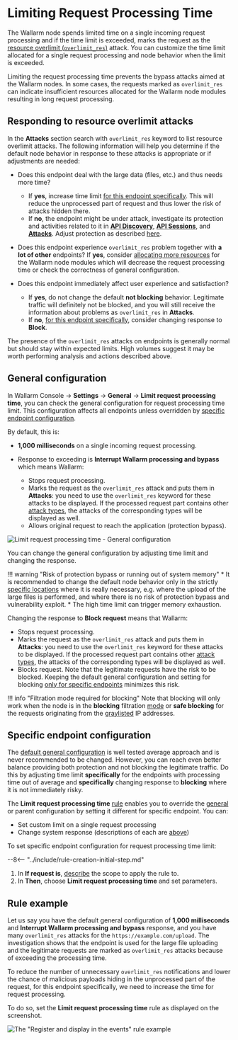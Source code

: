 [api-discovery-enable-link]:    ../../api-discovery/setup.md#enable

# Limiting Request Processing Time

The Wallarm node spends limited time on a single incoming request processing and if the time limit is exceeded, marks the request as the [resource overlimit (`overlimit_res`)](../../attacks-vulns-list.md#resource-overlimit) attack. You can customize the time limit allocated for a single request processing and node behavior when the limit is exceeded.

Limiting the request processing time prevents the bypass attacks aimed at the Wallarm nodes. In some cases, the requests marked as `overlimit_res` can indicate insufficient resources allocated for the Wallarm node modules resulting in long request processing.

## Responding to resource overlimit attacks

In the **Attacks** section search with `overlimit_res` keyword to list resource overlimit attacks. The following information will help you determine if the default node behavior in response to these attacks is appropriate or if adjustments are needed:

* Does this endpoint deal with the large data (files, etc.) and thus needs more time?

    * If **yes**, increase time limit [for this endpoint specifically](#specific-endpoint-configuration). This will reduce the unprocessed part of request and thus lower the risk of attacks hidden there.
    * If **no**, the endpoint might be under attack, investigate its protection and activities related to it in [**API Discovery**](../../api-discovery/overview.md), [**API Sessions**](../../api-sessions.md), and [**Attacks**](../../user-guides/events/check-attack.md). Adjust protection as described [here](../../user-guides/events/check-attack.md#responding-to-attacks).

* Does this endpoint experience `overlimit_res` problem together with **a lot of other** endpoints? If **yes**, consider [allocating more resources](../../admin-en/configuration-guides/allocate-resources-for-node.md) for the Wallarm node modules which will decrease the request processing time or check the correctness of general configuration.

* Does this endpoint immediately affect user experience and satisfaction?

    * If **yes**, do not change the default **not blocking** behavior. Legitimate traffic will definitely not be blocked, and you will still receive the information about problems as `overlimit_res` in **Attacks**.
    * If **no**, [for this endpoint specifically](#specific-endpoint-configuration), consider changing response to **Block**.

The presence of the `overlimit_res` attacks on endpoints is generally normal but should stay within expected limits. High volumes suggest it may be worth performing analysis and actions described above.

## General configuration

In Wallarm Console → **Settings** → **General** → **Limit request processing time**, you can check the general configuration for request processing time limit. This configuration affects all endpoints unless overridden by [specific endpoint configuration](#specific-endpoint-configuration).

By default, this is: 

* **1,000 milliseconds** on a single incoming request processing.
* Response to exceeding is **Interrupt Wallarm processing and bypass** which means Wallarm: 

    * Stops request processing.
    * Marks the request as the `overlimit_res` attack and puts them in **Attacks**: you need to use the `overlimit_res` keyword for these attacks to be displayed. If the processed request part contains other [attack types](../../attacks-vulns-list.md), the attacks of the corresponding types will be displayed as well.
    * Allows original request to reach the application (protection bypass).<!-- Note that the application has the risk to be exploited by the attacks included in both processed and unprocessed request parts. The default general configuration and [adjusting for specific endpoints](#specific-endpoint-configuration) minimizes this risk.-->

![Limit request processing time - General configuration](../../images/user-guides/rules/fine-tune-overlimit-detection-generic.png)

You can change the general configuration by adjusting time limit and changing the response.

!!! warning "Risk of protection bypass or running out of system memory"
    * It is recommended to change the default node behavior only in the strictly [specific locations](#specific-endpoint-configuration) where it is really necessary, e.g. where the upload of the large files is performed, and where there is no risk of protection bypass and vulnerability exploit.
    * The high time limit can trigger memory exhaustion.

Changing the response to **Block request** means that Wallarm: 

* Stops request processing.
* Marks the request as the `overlimit_res` attack and puts them in **Attacks**: you need to use the `overlimit_res` keyword for these attacks to be displayed. If the processed request part contains other [attack types](../../attacks-vulns-list.md), the attacks of the corresponding types will be displayed as well.
* Blocks request. Note that the legitimate requests have the risk to be blocked. Keeping the default general configuration and setting for blocking [only for specific endpoints](#specific-endpoint-configuration) minimizes this risk.

!!! info "Filtration mode required for blocking"
    Note that blocking will only work when the node is in the **blocking** filtration [mode](../../admin-en/configure-wallarm-mode.md) or **safe blocking** for the requests originating from the [graylisted](../ip-lists/overview.md) IP addresses.

## Specific endpoint configuration

The [default general configuration](#general-configuration) is well tested average approach and is never recommended to be changed. However, you can reach even better balance providing both protection and not blocking the legitimate traffic. Do this by adjusting time limit **specifically** for the endpoints with processing time out of average and **specifically** changing response to **blocking** where it is not immediately risky.

The **Limit request processing time** [rule](../../user-guides/rules/rules.md) enables you to override the [general](#general-configuration) or parent configuration by setting it different for specific endpoint. You can:

* Set custom limit on a single request processing
* Change system response (descriptions of each are [above](#general-configuration))

To set specific endpoint configuration for request processing time limit:

--8<-- "../include/rule-creation-initial-step.md"
1. In **If request is**, [describe](rules.md#configuring) the scope to apply the rule to.
1. In **Then**, choose **Limit request processing time** and set parameters.

## Rule example

Let us say you have the default general configuration of **1,000 milliseconds** and **Interrupt Wallarm processing and bypass** response, and you have many `overlimit_res` attacks for the `https://example.com/upload`. The investigation shows that the endpoint is used for the large file uploading and the legitimate requests are marked as `overlimit_res` attacks because of exceeding the processing time.

To reduce the number of unnecessary `overlimit_res` notifications and lower the chance of malicious payloads hiding in the unprocessed part of the request, for this endpoint specifically, we need to increase the time for request processing.

To do so, set the **Limit request processing time** rule as displayed on the screenshot.

![The "Register and display in the events" rule example](../../images/user-guides/rules/fine-tune-overlimit-detection-example.png)
